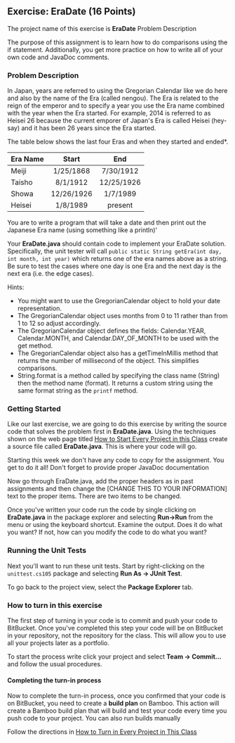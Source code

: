 ## Exercise: EraDate (16 Points)

The project name of this exercise is **EraDate** Problem Description

The purpose of this assignment is to learn how to do comparisons using the if statement. Additionally, you get more practice on how to write all of your own code and JavaDoc comments.

### Problem Description

In Japan, years are referred to using the Gregorian Calendar like we do here and also by the name of the Era (called nengou). The Era is related to the reign of the emperor and to specify a year you use the Era name combined with the year when the Era started. For example, 2014 is referred to as Heisei 26 because the current emporer of Japan's Era is called Heisei (hey-say) and it has been 26 years since the Era started.

The table below shows the last four Eras and when they started and ended*.

| Era Name | Start      | End        |
|----------|:----------:|:----------:|
| Meiji	   | 1/25/1868  | 7/30/1912  |
| Taisho   | 8/1/1912   | 12/25/1926 |
| Showa	   | 12/26/1926 | 1/7/1989   |
| Heisei   | 1/8/1989   | present    |

You are to write a program that will take a date and then print out the Japanese Era name (using something like a println)'

Your **EraDate.java** should contain code to implement your EraDate solution. Specifically, the unit tester will call `public static String getEra(int day, int month, int year)` which returns one of the era names above as a string. Be sure to test the cases where one day is one Era and the next day is the next era (i.e. the edge cases).

Hints:

- You might want to use the GregorianCalendar object to hold your date representation.
- The GregorianCalendar object uses months from 0 to 11 rather than from 1 to 12 so adjust accordingly.
- The GregorianCalendar object defines the fields: Calendar.YEAR, Calendar.MONTH, and Calendar.DAY_OF_MONTH to be used with the get method.
- The GregorianCalendar object also has a getTimeInMillis method that returns the number of millisecond of the object. This simplifies comparisons.
- String.format is a method called by specifying the class name (String) then the method name (format). It returns a custom string using the same format string as the `printf` method.

### Getting Started

Like our last exercise, we are going to do this exercise by writing the source code that solves the problem first in **EraDate.java**. Using the techniques shown on the web page titled [How to Start Every Project in this Class](http://crowd.cs.sbcc.edu:7990/projects/CS105F2016/repos/allan.knight/browse/HowToStartEveryProject.md) create a source file called **EraDate.java**. This is where your code will go. 

Starting this week we don't have any code to copy for the assignment. You get to do it all! Don't forget to provide proper JavaDoc documentation

Now go through EraDate.java, add the proper headers as in past assignments and then change the [CHANGE THIS TO YOUR INFORMATION] text to the proper items. There are two items to be changed.

Once you've written your code run the code by single clicking on **EraDate.java** in the package explorer and selecting **Run->Run** from the menu or using the keyboard shortcut. Examine the output. Does it do what you want? If not, how can you modify the code to do what you want?

### Running the Unit Tests

Next you'll want to run these unit tests. Start by right-clicking on the `unittest.cs105` package and selecting **Run As -> JUnit Test**. 

To go back to the project view, select the **Package Explorer** tab.

### How to turn in this exercise

The first step of turning in your code is to commit and push your code to BitBucket. Once you've completed this step your code will be on BitBucket in your repository, not the repository for the class. This will allow you to use all your projects later as a portfolio.

To start the process write click your project and select **Team -> Commit...** and follow the usual procedures.

#### Completing the turn-in process

Now to complete the turn-in process, once you confirmed that your code is on BitBucket, you need to create a **build plan** on Bamboo. This action will create a Bamboo build plan that will build and test your code every time you push code to your project. You can also run builds manually

Follow the directions in [How to Turn in Every Project in This Class](http://crowd.cs.sbcc.edu:7990/projects/CS105F2016/repos/allan.knight/browse/HowToTurnInEveryProjectInThisClass.md)
